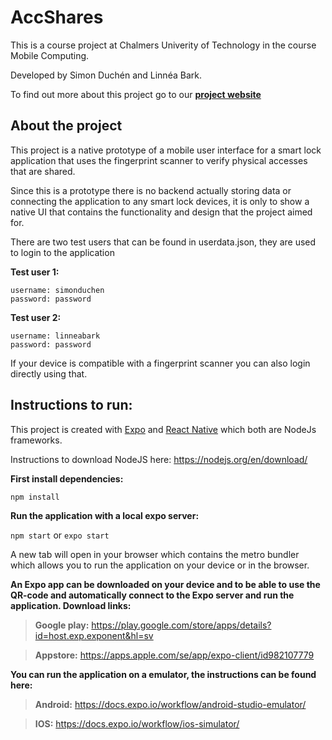# AccShares
This is a course project at Chalmers Univerity of Technology in the course Mobile Computing. 

Developed by Simon Duchén and Linnéa Bark.

To find out more about this project go to our [**project website**](https://barklinnea0.wixsite.com/mobilecomputing)
## About the project
This project is a native prototype of a mobile user interface for a smart lock application that uses the fingerprint scanner to verify physical accesses that are shared.

Since this is a prototype there is no backend actually storing data or connecting the application to any smart lock devices, it is only to show a native UI that contains the functionality and design that the project aimed for.

There are two test users that can be found in userdata.json, they are used to login to the application 

**Test user 1:** 

    username: simonduchen
    password: password
**Test user 2:** 

    username: linneabark
    password: password

If your device is compatible with a fingerprint scanner you can also login directly using that.

## Instructions to run:

This project is created with [Expo](https://expo.se/) and [React Native](https://reactnative.dev/) which both are NodeJs frameworks.

Instructions to download NodeJS here: https://nodejs.org/en/download/

**First install dependencies:**

`npm install`

**Run the application with a local expo server:** 

`npm start` or `expo start`

A new tab will open in your browser which contains the metro bundler which allows you to run the application on your device or in the browser.

**An Expo app can be downloaded on your device and to be able to use the QR-code and automatically connect to the Expo server and run the application. Download links:**

> **Google play:** https://play.google.com/store/apps/details?id=host.exp.exponent&hl=sv

> **Appstore:** https://apps.apple.com/se/app/expo-client/id982107779

**You can run the application on a emulator, the instructions can be found here:**

> **Android:**
> https://docs.expo.io/workflow/android-studio-emulator/ 

> **IOS:**
> https://docs.expo.io/workflow/ios-simulator/
